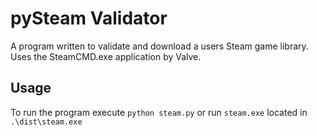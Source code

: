 pySteam Validator
=================

A program written to validate and download a users Steam game library. Uses the SteamCMD.exe application by Valve.

Usage
-----

To run the program execute `python steam.py` or run `steam.exe` located in `.\dist\steam.exe`